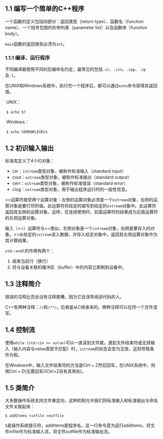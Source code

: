 ## 1.1 编写一个简单的C++程序

一个函数的定义包括四部分：返回类型（return type）、函数名（function name）、一个括号包围的形参列表（parameter list）以及函数体（function body）。

`main`函数的返回类型必须为`int`。

### 1.1.1 编译、运行程序

不同编译器使用不同的后缀命名约定，最常见的包括`.cc`、`.cxx`、`.cpp`、`.cp`及`.C`。

在UNIX和Windows系统中，执行完一个程序后，都可以通过`echo`命令获得其返回值。

​	UNIX：

​	`$ echo $?`

​	Windows：

​	`$ echo %ERRORLEVEL%`

## 1.2 初识输入输出

标准库定义了4个IO对象：

* cin：`istream`类型对象，被称作标准输入（standard input）
* cout：`ostream`类型对象，被称作标准输出（standard output）
* cerr：`ostream`类型对象，被称作标准错误（standard error）
* clog：`ostream`类型对象，用于输出程序运行时的一般性信息。

<<运算符接受两个运算对象：左侧的运算对象必须是一个`ostream`对象，右侧的运算对象是要打印的值。此运算符将给定的值写到给定的`ostream`对象中。此运算符返回其左侧的运算对象。这样，在连续使用时，前面运算符的结果成为后面运算符的左侧运算对象。

输入（>>）运算符与<<类似，左侧对象是一个`istream`对象，右侧是要存入的对象。>>从给定的`istream`读入数据，并存入给定对象中。返回其左侧运算对象作为其计算结果。

`std::endl`的作用有两个：

1. 结束当前行（换行）
2. 将与设备关联的缓冲区（buffer）中的内容立即刷到设备中。

## 1.3 注释简介

错误的注释比完全没有注释更糟，因为它会误导阅读代码的人。

C++有两种注释：`//`和`/**/`。后者是从C继承来的。两种注释可以在同一个文件混写。

## 1.4 控制流

使用`while (std:cin >> value)`可以一直读到文件尾。遇到文件结束符或无效输入（输入内容与value类型不匹配）时，`istream`的状态会变为无效，这将导致条件为假。

在Windows中，输入文件结束符的方法是Ctrl + Z然后回车，在UNIX系统中，则用Ctrl + D(无需回车)(Ctrl+Z另有其用处)。

## 1.5 类简介

大多数操作系统支持文件重定向，这种机制允许我们将标准输入和标准输出与命名文件关联起来：

`$ addItems <infile >outfile`

`$`是操作系统提示符，addItems是程序名，这一行命令意为运行addItems，将文件infile作为标准输入流，将文件outfile作为标准输出流。
